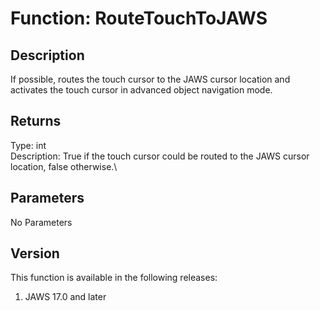 # Function: RouteTouchToJAWS

## Description

If possible, routes the touch cursor to the JAWS cursor location and
activates the touch cursor in advanced object navigation mode.

## Returns

Type: int\
Description: True if the touch cursor could be routed to the JAWS cursor
location, false otherwise.\

## Parameters

No Parameters

## Version

This function is available in the following releases:

1.  JAWS 17.0 and later
